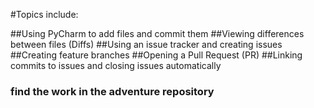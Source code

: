 #Topics include:

##Using PyCharm to add files and commit them
##Viewing differences between files (Diffs)
##Using an issue tracker and creating issues
##Creating feature branches
##Opening a Pull Request (PR)
##Linking commits to issues and closing issues automatically


### find the work in the adventure repository